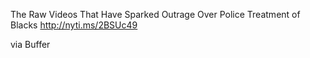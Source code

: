 The Raw Videos That Have Sparked Outrage Over Police Treatment of Blacks http://nyti.ms/2BSUc49

via Buffer